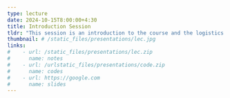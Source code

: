 ```yaml
---
type: lecture
date: 2024-10-15T8:00:00+4:30
title: Introduction Session
tldr: "This session is an introduction to the course and the logistics."
thumbnail: # /static_files/presentations/lec.jpg
links: 
#    - url: /static_files/presentations/lec.zip
#      name: notes
#    - url: /urlstatic_files/presentations/code.zip
#      name: codes
#    - url: https://google.com
#      name: slides
---
```


[//]: # (**Suggested Readings:**)

[//]: # (- [Readings 1]&#40;http://example.com&#41;)

[//]: # (- [Readings 2]&#40;http://example.com&#41;)
